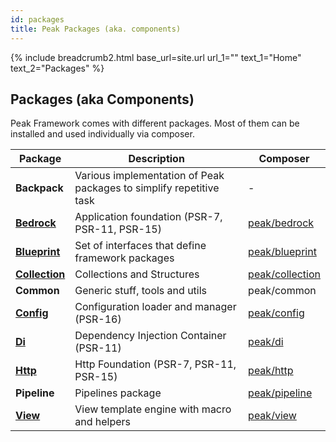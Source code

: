 ```yaml
---
id: packages
title: Peak Packages (aka. components)
---
```


{% include breadcrumb2.html base_url=site.url url_1="" text_1="Home" text_2="Packages" %}

<h2>Packages <span class="small">(aka Components)</span></h2>

Peak Framework comes with different packages. Most of them can be installed and used individually via composer.

| Package | Description | Composer |
| --- | --- | --- |
| **Backpack** | Various implementation of Peak packages to simplify repetitive task | - |
| **[Bedrock](bedrock)** | Application foundation (PSR-7, PSR-11, PSR-15) | [peak/bedrock](https://packagist.org/packages/peak/bedrock) |
| **[Blueprint](blueprint)** | Set of interfaces that define framework packages | [peak/blueprint](https://packagist.org/packages/peak/blueprint) |
| **[Collection](docs/v4/collection)** | Collections and Structures | [peak/collection](https://packagist.org/packages/peak/collection) |
| **Common** | Generic stuff, tools and utils | peak/common |
| **[Config](config)** | Configuration loader and manager (PSR-16) | [peak/config](https://packagist.org/packages/peak/config) |
| **[Di](di)** | Dependency Injection Container (PSR-11) | [peak/di](https://packagist.org/packages/peak/di) |
| **[Http](http)** | Http Foundation (PSR-7, PSR-11, PSR-15) | [peak/http](https://packagist.org/packages/peak/http) |
| **Pipeline** | Pipelines package | [peak/pipeline](https://packagist.org/packages/peak/pipeline) |
| **[View](view)** | View template engine with macro and helpers | [peak/view](https://packagist.org/packages/peak/view) |
